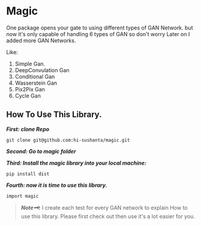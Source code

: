 # Magic
One package opens your gate to using different types of GAN Network.
but now it's only capable of handling 6 types of GAN so don't worry Later on I added more GAN Networks.

Like: 
 1. Simple Gan.
 2. DeepConvulation Gan
 3. Conditional Gan
 4. Wasserstein Gan
 5. Pix2Pix Gan
 6. Cycle Gan

## How To Use This Library.
***First: clone Repo*** 
```
git clone git@github.com:hi-sushanta/magic.git
```

***Second: Go to magic folder***

***Third: Install the magic library into your local machine:*** 
```
pip install dist
```

***Fourth: now it is time to use this library.***
```
import magic
```

> ***Note🗝️:***  I create each test for every GAN network to explain How to use this library. Please first check out then use it's a lot easier for you.
